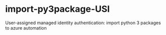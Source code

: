 # import-py3package-USI
User-assigned managed identity authentication: import python 3 packages to azure automation
